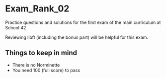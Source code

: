 # Exam_Rank_02
Practice questions and solutions for the first exam of the main curriculum at School 42

Reviewing libft (including the bonus part) will be helpful for this exam.
## Things to keep in mind
- There is no Norminette
- You need 100 (full score) to pass
